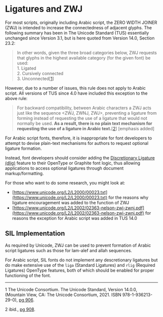 # Ligatures and ZWJ

For most scripts, originally including Arabic script, the ZERO WIDTH JOINER (ZWJ) is intended to increase the connectedness of adjacent glyphs. The following summary has been in The Unicode Standard (TUS) essentially unchanged since Version 3.1, but is here quoted from Version 14.0, Section 23.2:

>In other words, given the three broad categories
below, ZWJ requests that glyphs in the highest available category (for the given font) be
used:<br/>
    1. Ligated<br/>
    2. Cursively connected<br/>
    3. Unconnected[[1](#1)]

However, due to a number of issues, this rule does not apply to Arabic script. All versions of TUS since 4.0 have included this exception to the above rule:

>For backward compatibility, between Arabic characters a ZWJ acts just like the sequence <ZWJ, ZWNJ, ZWJ>, preventing a ligature from forming instead of requesting the use of a ligature that would not normally be used. **As a result, there is no plain text mechanism for requesting the use of a ligature in Arabic text.**[[2](#2)] [emphasis added]


For Arabic script fonts, therefore, it is inappropriate for font developers to attempt to devise plain-text mechanisms for authors to request optional ligature formation.

Instead, font developers should consider adding the [Discretionary Ligature (dlig)](https://docs.microsoft.com/en-us/typography/opentype/spec/features_ae#tag-dlig) feature to their OpenType or Graphite font logic, thus allowing applications to access optional ligatures through document markup/formatting. 

For those who want to do some research, you might look at:

* [https://www.unicode.org/L2/L2000/00023.txt](https://www.unicode.org/L2/L2000/00023.txt) for the reasons why ligature encouragement was added to the function of ZWJ
* [https://www.unicode.org/L2/L2002/02363-nelson-zwj-zwnj.pdf](https://www.unicode.org/L2/L2002/02363-nelson-zwj-zwnj.pdf) for reasons the exception for Arabic script was added in TUS 14.0

## SIL Implementation

As required by Unicode, ZWJ can be used to prevent formation of Arabic script ligatures such as those for lam-alef and allah sequences.
 
For Arabic script, SIL fonts do not implement any descretionary ligatures but do make extensive use of the `liga` (Standard Ligatures) and `rlig` (Required Ligatures) OpenType features, both of which should be enabled for proper functioning of the font.

----

<a name="1">1</a> The Unicode Consortium. The Unicode Standard, Version 14.0.0, (Mountain View, CA: The Unicode Consortium, 2021. ISBN 978-1-936213-29-0), [pg 906](https://www.unicode.org/versions/Unicode14.0.0/ch23.pdf#page=9).

<a name="2">2</a> ibid., [pg 908](https://www.unicode.org/versions/Unicode14.0.0/ch23.pdf#page=11).
